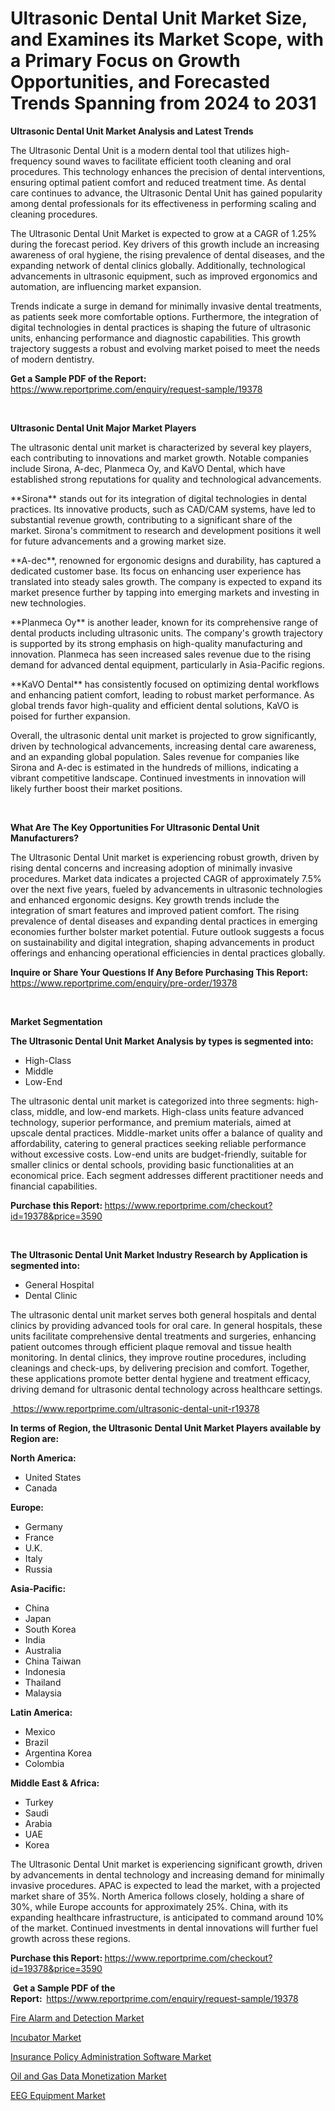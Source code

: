 <p><h1>Ultrasonic Dental Unit Market Size, and Examines its Market Scope, with a Primary Focus on Growth Opportunities, and Forecasted Trends Spanning from 2024 to 2031</h1></p><p><strong>Ultrasonic Dental Unit Market Analysis and Latest Trends</strong></p>
<p><p>The Ultrasonic Dental Unit is a modern dental tool that utilizes high-frequency sound waves to facilitate efficient tooth cleaning and oral procedures. This technology enhances the precision of dental interventions, ensuring optimal patient comfort and reduced treatment time. As dental care continues to advance, the Ultrasonic Dental Unit has gained popularity among dental professionals for its effectiveness in performing scaling and cleaning procedures.</p><p>The Ultrasonic Dental Unit Market is expected to grow at a CAGR of 1.25% during the forecast period. Key drivers of this growth include an increasing awareness of oral hygiene, the rising prevalence of dental diseases, and the expanding network of dental clinics globally. Additionally, technological advancements in ultrasonic equipment, such as improved ergonomics and automation, are influencing market expansion. </p><p>Trends indicate a surge in demand for minimally invasive dental treatments, as patients seek more comfortable options. Furthermore, the integration of digital technologies in dental practices is shaping the future of ultrasonic units, enhancing performance and diagnostic capabilities. This growth trajectory suggests a robust and evolving market poised to meet the needs of modern dentistry.</p></p>
<p><strong>Get a Sample PDF of the Report:&nbsp;</strong> <a href="https://www.reportprime.com/enquiry/request-sample/19378?utm_campaign=40&utm_medium=2&utm_source=Github&utm_content=ia&utm_term=23112024&utm_id=ultrasonic-dental-unit">https://www.reportprime.com/enquiry/request-sample/19378</a></p>
<p>&nbsp;</p>
<p><strong>Ultrasonic Dental Unit Major Market Players</strong></p>
<p><p>The ultrasonic dental unit market is characterized by several key players, each contributing to innovations and market growth. Notable companies include Sirona, A-dec, Planmeca Oy, and KaVO Dental, which have established strong reputations for quality and technological advancements.</p><p>**Sirona** stands out for its integration of digital technologies in dental practices. Its innovative products, such as CAD/CAM systems, have led to substantial revenue growth, contributing to a significant share of the market. Sirona's commitment to research and development positions it well for future advancements and a growing market size.</p><p>**A-dec**, renowned for ergonomic designs and durability, has captured a dedicated customer base. Its focus on enhancing user experience has translated into steady sales growth. The company is expected to expand its market presence further by tapping into emerging markets and investing in new technologies.</p><p>**Planmeca Oy** is another leader, known for its comprehensive range of dental products including ultrasonic units. The company's growth trajectory is supported by its strong emphasis on high-quality manufacturing and innovation. Planmeca has seen increased sales revenue due to the rising demand for advanced dental equipment, particularly in Asia-Pacific regions.</p><p>**KaVO Dental** has consistently focused on optimizing dental workflows and enhancing patient comfort, leading to robust market performance. As global trends favor high-quality and efficient dental solutions, KaVO is poised for further expansion.</p><p>Overall, the ultrasonic dental unit market is projected to grow significantly, driven by technological advancements, increasing dental care awareness, and an expanding global population. Sales revenue for companies like Sirona and A-dec is estimated in the hundreds of millions, indicating a vibrant competitive landscape. Continued investments in innovation will likely further boost their market positions.</p></p>
<p>&nbsp;</p>
<p><strong>What Are The Key Opportunities For Ultrasonic Dental Unit Manufacturers?</strong></p>
<p><p>The Ultrasonic Dental Unit market is experiencing robust growth, driven by rising dental concerns and increasing adoption of minimally invasive procedures. Market data indicates a projected CAGR of approximately 7.5% over the next five years, fueled by advancements in ultrasonic technologies and enhanced ergonomic designs. Key growth trends include the integration of smart features and improved patient comfort. The rising prevalence of dental diseases and expanding dental practices in emerging economies further bolster market potential. Future outlook suggests a focus on sustainability and digital integration, shaping advancements in product offerings and enhancing operational efficiencies in dental practices globally.</p></p>
<p><strong>Inquire or Share Your Questions If Any Before Purchasing This Report:</strong> <a href="https://www.reportprime.com/enquiry/pre-order/19378?utm_campaign=40&utm_medium=2&utm_source=Github&utm_content=ia&utm_term=23112024&utm_id=ultrasonic-dental-unit">https://www.reportprime.com/enquiry/pre-order/19378</a></p>
<p>&nbsp;</p>
<p><strong>Market Segmentation</strong></p>
<p><strong>The Ultrasonic Dental Unit Market Analysis by types is segmented into:</strong></p>
<p><ul><li>High-Class</li><li>Middle</li><li>Low-End</li></ul></p>
<p><p>The ultrasonic dental unit market is categorized into three segments: high-class, middle, and low-end markets. High-class units feature advanced technology, superior performance, and premium materials, aimed at upscale dental practices. Middle-market units offer a balance of quality and affordability, catering to general practices seeking reliable performance without excessive costs. Low-end units are budget-friendly, suitable for smaller clinics or dental schools, providing basic functionalities at an economical price. Each segment addresses different practitioner needs and financial capabilities.</p></p>
<p><strong>Purchase this Report:&nbsp;</strong><a href="https://www.reportprime.com/checkout?id=19378&price=3590&utm_campaign=40&utm_medium=2&utm_source=Github&utm_content=ia&utm_term=23112024&utm_id=ultrasonic-dental-unit">https://www.reportprime.com/checkout?id=19378&price=3590</a></p>
<p>&nbsp;</p>
<p><strong>The Ultrasonic Dental Unit Market Industry Research by Application is segmented into:</strong></p>
<p><ul><li>General Hospital</li><li>Dental Clinic</li></ul></p>
<p><p>The ultrasonic dental unit market serves both general hospitals and dental clinics by providing advanced tools for oral care. In general hospitals, these units facilitate comprehensive dental treatments and surgeries, enhancing patient outcomes through efficient plaque removal and tissue health monitoring. In dental clinics, they improve routine procedures, including cleanings and check-ups, by delivering precision and comfort. Together, these applications promote better dental hygiene and treatment efficacy, driving demand for ultrasonic dental technology across healthcare settings.</p></p>
<p><a href="https://www.reportprime.com/ultrasonic-dental-unit-r19378?utm_campaign=40&utm_medium=2&utm_source=Github&utm_content=ia&utm_term=23112024&utm_id=ultrasonic-dental-unit">&nbsp;https://www.reportprime.com/ultrasonic-dental-unit-r19378</a></p>
<p><strong>In terms of Region, the Ultrasonic Dental Unit Market Players available by Region are:</strong></p>
<p>
    <p> <strong> North America: </strong>
        <ul>
            <li>United States</li>
            <li>Canada</li>
        </ul>
        </p> 
    <p> <strong> Europe: </strong>
        <ul>
            <li>Germany</li>
            <li>France</li>
            <li>U.K.</li>
            <li>Italy</li>
            <li>Russia</li>
        </ul>
        </p> 
    <p> <strong> Asia-Pacific: </strong>
        <ul>
            <li>China</li>
            <li>Japan</li>
            <li>South Korea</li>
            <li>India</li>
            <li>Australia</li>
            <li>China Taiwan</li>
            <li>Indonesia</li>
            <li>Thailand</li>
            <li>Malaysia</li>
        </ul>
        </p> 
    <p> <strong> Latin America: </strong>
        <ul>
            <li>Mexico</li>
            <li>Brazil</li>
            <li>Argentina Korea</li>
            <li>Colombia</li>
        </ul>
        </p> 
    <p> <strong> Middle East & Africa: </strong>
        <ul>
            <li>Turkey</li>
            <li>Saudi</li>
            <li>Arabia</li>
            <li>UAE</li>
            <li>Korea</li>
        </ul>
    </p>
    </p>
<p><p>The Ultrasonic Dental Unit market is experiencing significant growth, driven by advancements in dental technology and increasing demand for minimally invasive procedures. APAC is expected to lead the market, with a projected market share of 35%. North America follows closely, holding a share of 30%, while Europe accounts for approximately 25%. China, with its expanding healthcare infrastructure, is anticipated to command around 10% of the market. Continued investments in dental innovations will further fuel growth across these regions.</p></p>
<p><strong>Purchase this Report: </strong><a href="https://www.reportprime.com/checkout?id=19378&price=3590&utm_campaign=40&utm_medium=2&utm_source=Github&utm_content=ia&utm_term=23112024&utm_id=ultrasonic-dental-unit">https://www.reportprime.com/checkout?id=19378&price=3590</a></p>
<p>&nbsp;<strong>Get a Sample PDF of the Report:&nbsp;&nbsp;</strong><a href="https://www.reportprime.com/enquiry/request-sample/19378?utm_campaign=40&utm_medium=2&utm_source=Github&utm_content=ia&utm_term=23112024&utm_id=ultrasonic-dental-unit">https://www.reportprime.com/enquiry/request-sample/19378</a></p>
<p><strong></strong></p>
<p><p><a href="https://issuu.com/reportprime-2/docs/fire-alarm-and-detection-market-siz_3b2f4be7300a1b?utm_campaign=40&utm_medium=2&utm_source=Github&utm_content=ia&utm_term=23112024&utm_id=ultrasonic-dental-unit">Fire Alarm and Detection Market</a></p><p><a href="https://github.com/ParvinKhatun77/Market-Research-Report-List-1/blob/main/incubator-market.md?utm_campaign=40&utm_medium=2&utm_source=Github&utm_content=ia&utm_term=23112024&utm_id=ultrasonic-dental-unit">Incubator Market</a></p><p><a href="https://issuu.com/reportprime-2/docs/insurance-policy-administration-sof_de14fd4c4dd1a5?utm_campaign=40&utm_medium=2&utm_source=Github&utm_content=ia&utm_term=23112024&utm_id=ultrasonic-dental-unit">Insurance Policy Administration Software Market</a></p><p><a href="https://www.linkedin.com/pulse/oil-gas-data-monetization-market-size-share-analysis-for2024-fvuee?utm_campaign=40&utm_medium=2&utm_source=Github&utm_content=ia&utm_term=23112024&utm_id=ultrasonic-dental-unit">Oil and Gas Data Monetization Market</a></p><p><a href="https://github.com/abbislposival/Market-Research-Report-List-1/blob/main/eeg-equipment-market.md?utm_campaign=40&utm_medium=2&utm_source=Github&utm_content=ia&utm_term=23112024&utm_id=ultrasonic-dental-unit">EEG Equipment Market</a></p></p>